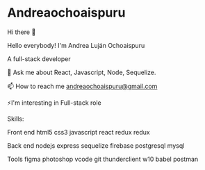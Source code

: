 # Andreaochoaispuru
Hi there 👋

Hello everybody! I'm Andrea Luján Ochoaispuru

A full-stack developer

💬 Ask me about React, Javascript, Node, Sequelize.

📫 How to reach me andreaochoaispuru@gmail.com

⚡I'm interesting in Full-stack role

Skills:

Front end
html5 css3 javascript react redux redux

Back end
nodejs express sequelize firebase postgresql mysql

Tools
figma photoshop vcode git thunderclient w10 babel postman
